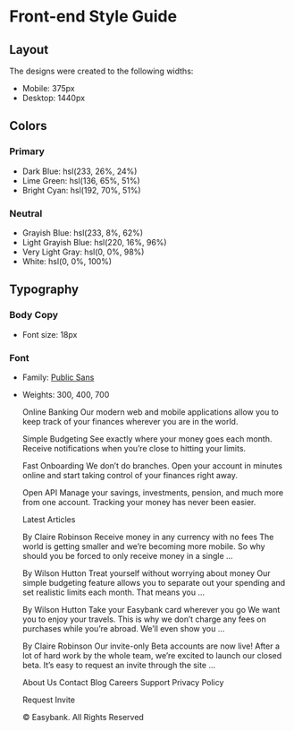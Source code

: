# Front-end Style Guide

## Layout

The designs were created to the following widths:

- Mobile: 375px
- Desktop: 1440px

## Colors

### Primary

- Dark Blue: hsl(233, 26%, 24%)
- Lime Green: hsl(136, 65%, 51%)
- Bright Cyan: hsl(192, 70%, 51%)

### Neutral

- Grayish Blue: hsl(233, 8%, 62%)
- Light Grayish Blue: hsl(220, 16%, 96%)
- Very Light Gray: hsl(0, 0%, 98%)
- White: hsl(0, 0%, 100%)

## Typography

### Body Copy

- Font size: 18px

### Font

- Family: [Public Sans](https://fonts.google.com/specimen/Public+Sans)

* Weights: 300, 400, 700

  Online Banking
  Our modern web and mobile applications allow you to keep track of your finances
  wherever you are in the world.

  Simple Budgeting
  See exactly where your money goes each month. Receive notifications when you’re
  close to hitting your limits.

  Fast Onboarding
  We don’t do branches. Open your account in minutes online and start taking control
  of your finances right away.

  Open API
  Manage your savings, investments, pension, and much more from one account. Tracking
  your money has never been easier.


    Latest Articles

    By Claire Robinson
    Receive money in any currency with no fees
    The world is getting smaller and we’re becoming more mobile. So why should you be
    forced to only receive money in a single …

    By Wilson Hutton
    Treat yourself without worrying about money
    Our simple budgeting feature allows you to separate out your spending and set
    realistic limits each month. That means you …

    By Wilson Hutton
    Take your Easybank card wherever you go
    We want you to enjoy your travels. This is why we don’t charge any fees on purchases
    while you’re abroad. We’ll even show you …

    By Claire Robinson
    Our invite-only Beta accounts are now live!
    After a lot of hard work by the whole team, we’re excited to launch our closed beta.
    It’s easy to request an invite through the site ...



    About Us
    Contact
    Blog
    Careers
    Support
    Privacy Policy

    Request Invite

    © Easybank. All Rights Reserved
